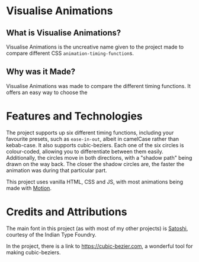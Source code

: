 # Visualise Animations

## What is Visualise Animations?

Visualise Animations is the uncreative name given to the project made to compare different CSS `animation-timing-function`s.

## Why was it Made?

Visualise Animations was made to compare the different timing functions. It offers an easy way to choose the 

# Features and Technologies
The project supports up six different timing functions, including your favourite presets, such as `ease-in-out`, albeit in camelCase rather than kebab-case. It also supports cubic-beziers.
Each one of the six circles is colour-coded, allowing you to differentiate between them easily.
Additionally, the circles move in both directions, with a "shadow path" being drawn on the way back. The closer the shadow circles are, the faster the animation was during that particular part.

This project uses vanilla HTML, CSS and JS, with most animations being made with [Motion](https://motion.dev/).

# Credits and Attributions
The main font in this project (as with most of my other projects) is [Satoshi](https://www.fontshare.com/fonts/satoshi), courtesy of the Indian Type Foundry.

In the project, there is a link to https://cubic-bezier.com, a wonderful tool for making cubic-beziers.